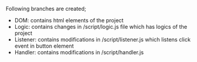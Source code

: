 
Following branches are created;

* DOM: contains html elements of the project
* Logic: contains changes in /script/logic.js file which has logics of the project
* Listener: contains modifications in /script/listener.js which listens click event in button element 
* Handler: contains modifications in /script/handler.js  

